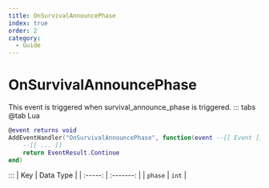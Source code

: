 ```yaml
---
title: OnSurvivalAnnouncePhase
index: true
order: 2
category:
  - Guide
---
```


# OnSurvivalAnnouncePhase
This event is triggered when survival_announce_phase is triggered.
::: tabs
@tab Lua
```lua
@event returns void
AddEventHandler("OnSurvivalAnnouncePhase", function(event --[[ Event ]])
    --[[ ... ]]
    return EventResult.Continue
end)
```

:::
|   Key   | Data Type |
| :-----: | :-------: |
| `phase` |   `int`   |